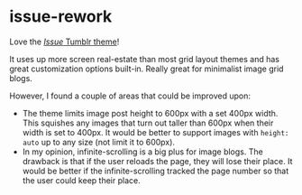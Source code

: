# issue-rework
Love the [*Issue* Tumblr theme](https://www.tumblr.com/theme/38861)!

It uses up more screen real-estate than most grid layout themes and has great customization options built-in. Really great for minimalist image grid blogs. 

However, I found a couple of areas that could be improved upon:

- The theme limits image post height to 600px with a set 400px width. This squishes any images that turn out taller than 600px when their width is set to 400px. It would be better to support images with `height: auto` up to any size (not limit it to 600px).
- In my opinion, infinite-scrolling is a big plus for image blogs. The drawback is that if the user reloads the page, they will lose their place. It would be better if the infinite-scrolling tracked the page number so that the user could keep their place.
